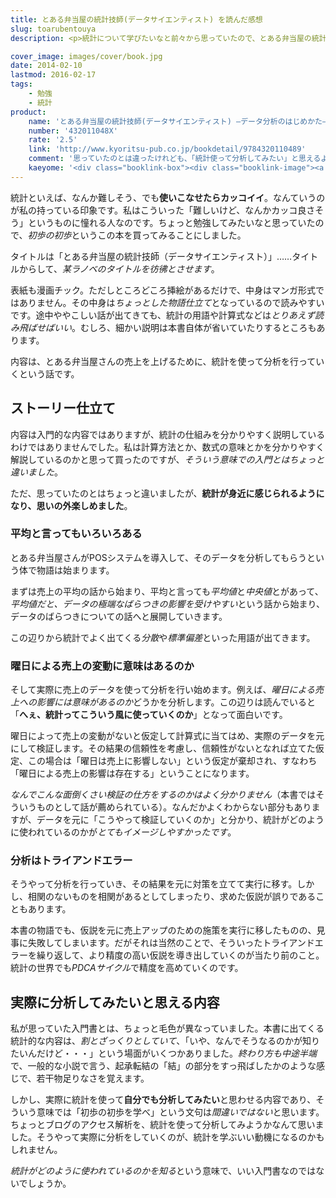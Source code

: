 ```yaml
---
title: とある弁当屋の統計技師(データサイエンティスト) を読んだ感想
slug: toarubentouya
description: <p>統計について学びたいなと前々から思っていたので、とある弁当屋の統計技士という本を購入しました。統計の仕組みを解説しているというより、統計を使ったライトノベルのような感じでした。統計をどうやって活用していくのかを知るにはいい本だと思います。</p>

cover_image: images/cover/book.jpg
date: 2014-02-10
lastmod: 2016-02-17
tags: 
    - 勉強
    - 統計
product:
    name: 'とある弁当屋の統計技師(データサイエンティスト) ―データ分析のはじめかた―'
    number: '432011048X'
    rate: '2.5'
    link: 'http://www.kyoritsu-pub.co.jp/bookdetail/9784320110489'
    comment: '思っていたのとは違ったけれども、「統計使って分析してみたい」と思えるような本だった。'
    kaeyome: '<div class="booklink-box"><div class="booklink-image"><a href="http://www.amazon.co.jp/exec/obidos/asin/432011048X/illusionspace-22/" rel="nofollow" target="_blank"><img src="http://ecx.images-amazon.com/images/I/51VQBJ3Ux7L._SL160_.jpg" style="border: none;" /></a></div><div class="booklink-info"><div class="booklink-name"><a href="http://www.amazon.co.jp/exec/obidos/asin/432011048X/illusionspace-22/" rel="nofollow" target="_blank">とある弁当屋の統計技師(データサイエンティスト) ―データ分析のはじめかた―</a><div class="booklink-powered-date">posted with <a href="http://yomereba.com" rel="nofollow" target="_blank">ヨメレバ</a></div></div><div class="booklink-detail">石田 基広 共立出版 2013-09-25    </div><div class="booklink-link2"><div class="shoplinkamazon"><a href="http://www.amazon.co.jp/exec/obidos/asin/432011048X/illusionspace-22/" rel="nofollow" target="_blank" title="アマゾン" >Amazonで購入</a></div><div class="shoplinkrakuten"><a href="http://hb.afl.rakuten.co.jp/hgc/11acbc01.369b1bf6.11acbc02.cabf9fe9/?pc=http%3A%2F%2Fbooks.rakuten.co.jp%2Frb%2F12440236%2F%3Fscid%3Daf_ich_link_urltxt%26m%3Dhttp%3A%2F%2Fm.rakuten.co.jp%2Fev%2Fbook%2F" rel="nofollow" target="_blank" title="楽天ブックス" >楽天ブックスで購入</a></div>                         <div class="shoplinkkino"><a href="http://ck.jp.ap.valuecommerce.com/servlet/referral?sid=3085416&pid=882196163&vc_url=http%3A%2F%2Fwww.kinokuniya.co.jp%2Ff%2Fdsg-01-9784320110489" target="_blank" title="kino" >紀伊國屋書店で購入<img src="http://ad.jp.ap.valuecommerce.com/servlet/gifbanner?sid=3085416&pid=882196163" height="1" width="1" border="0"></a></div>                   </div></div><div class="booklink-footer"></div></div>'
---
```


<p>統計といえば、なんか難しそう、でも<strong>使いこなせたらカッコイイ</strong>。なんていうのが私の持っている印象です。私はこういった「難しいけど、なんかカッコ良さそう」というものに憧れる人なのです。ちょっと勉強してみたいなと思っていたので、<em>初歩の初歩</em>というこの本を買ってみることにしました。</p>
<p>タイトルは「とある弁当屋の統計技師（データサイエンティスト）」……タイトルからして、<em>某ラノベのタイトルを彷彿とさせます</em>。</p>
<p>表紙も漫画チック。ただしところどころ挿絵があるだけで、中身はマンガ形式ではありません。その中身は<em>ちょっとした物語仕立て</em>となっているので読みやすいです。途中ややこしい話が出てきても、統計の用語や計算式などは<em>とりあえず読み飛ばせばいい</em>。むしろ、細かい説明は本書自体が省いていたりするところもあります。</p>
<p>内容は、とある弁当屋さんの売上を上げるために、統計を使って分析を行っていくという話です。</p>
<h2>ストーリー仕立て</h2>
<p>内容は入門的な内容ではありますが、統計の仕組みを分かりやすく説明しているわけではありませんでした。私は計算方法とか、数式の意味とかを分かりやすく解説しているのかと思って買ったのですが、<em>そういう意味での入門とはちょっと違いました</em>。</p>
<p>ただ、思っていたのとはちょっと違いましたが、<strong>統計が身近に感じられるようになり、思いの外楽しめました</strong>。</p>
<h3>平均と言ってもいろいろある</h3>
<p>とある弁当屋さんがPOSシステムを導入して、そのデータを分析してもらうという体で物語は始まります。</p>
<p>まずは売上の平均の話から始まり、平均と言っても<em>平均値</em>と<em>中央値</em>とがあって、<em>平均値だと、データの極端なばらつきの影響を受けやすい</em>という話から始まり、データのばらつきについての話へと展開していきます。</p>
<p>この辺りから統計でよく出てくる<em>分散</em>や<em>標準偏差</em>といった用語が出てきます。</p>
<h3>曜日による売上の変動に意味はあるのか</h3>
<p>そして実際に売上のデータを使って分析を行い始めます。例えば、<em>曜日による売上への影響には意味があるのか</em>どうかを分析します。この辺りは読んでいると「<strong>へぇ、統計ってこういう風に使っていくのか</strong>」となって面白いです。</p>
<p>曜日によって売上の変動がないと仮定して計算式に当てはめ、実際のデータを元にして検証します。その結果の信頼性を考慮し、信頼性がないとなれば立てた仮定、この場合は「曜日は売上に影響しない」という仮定が棄却され、すなわち「曜日による売上の影響は存在する」ということになります。</p>
<p><em>なんでこんな面倒くさい検証の仕方をするのかはよく分かりません</em>（本書ではそういうものとして話が薦められている）。なんだかよくわからない部分もありますが、データを元に「こうやって検証していくのか」と分かり、統計がどのように使われているのかが<em>とてもイメージしやすかったです</em>。</p>
<h3>分析はトライアンドエラー</h3>
<p>そうやって分析を行っていき、その結果を元に対策を立てて実行に移す。しかし、相関のないものを相関があるとしてしまったり、求めた仮説が誤りであることもあります。</p>
<p>本書の物語でも、仮説を元に売上アップのための施策を実行に移したものの、見事に失敗してしまいます。だがそれは当然のことで、そういったトライアンドエラーを繰り返して、より精度の高い仮説を導き出していくのが当たり前のこと。統計の世界でも<em>PDCAサイクル</em>で精度を高めていくのです。</p>
<h2>実際に分析してみたいと思える内容</h2>
<p>私が思っていた入門書とは、ちょっと毛色が異なっていました。本書に出てくる統計的な内容は、<em>割とざっくりとしていて</em>、「いや、なんでそうなるのかが知りたいんだけど・・・」という場面がいくつかありました。<em>終わり方も中途半端</em>で、一般的な小説で言う、起承転結の「結」の部分をすっ飛ばしたかのような感じで、若干物足りなさを覚えます。</p>
<p>しかし、実際に統計を使って<strong>自分でも分析してみたい</strong>と思わせる内容であり、そういう意味では「初歩の初歩を学べ」という文句は<em>間違いではない</em>と思います。ちょっとブログのアクセス解析を、統計を使って分析してみようかなんて思いました。そうやって実際に分析をしていくのが、統計を学ぶいい動機になるのかもしれません。</p>
<p><em>統計がどのように使われているのかを知る</em>という意味で、いい入門書なのではないでしょうか。</p>

  